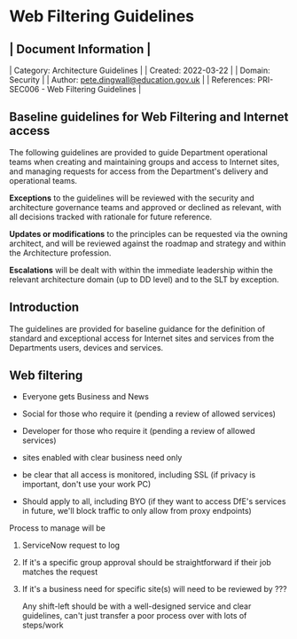 

# Web Filtering Guidelines

| Document Information |
------------------------
| Category: Architecture Guidelines |
| Created: 2022-03-22 |
| Domain: Security |
| Author: pete.dingwall@education.gov.uk |
| References: PRI-SEC006 - Web Filtering Guidelines |

## Baseline guidelines for Web Filtering and Internet access

The following guidelines are provided to guide Department operational teams when creating and maintaining groups and access to Internet sites, and managing requests for access from the Department's delivery and operational teams.

**Exceptions** to the guidelines will be reviewed with the security and architecture governance teams and approved or declined as relevant, with all decisions tracked with rationale for future reference.

**Updates or modifications** to the principles can be requested via the owning architect, and will be reviewed against the roadmap and strategy and within the Architecture profession.

**Escalations** will be dealt with within the immediate leadership within the relevant architecture domain (up to DD level) and to the SLT by exception.

## Introduction

The guidelines are provided for baseline guidance for the definition of standard and exceptional access for Internet sites and services from the Departments users, devices and services.

## Web filtering

- Everyone gets Business and News

- Social for those who require it (pending a review of allowed services)

- Developer for those who require it (pending a review of allowed services)

- sites enabled with clear business need only
- be clear that all access is monitored, including SSL (if privacy is important, don't use your work PC)
- Should apply to all, including BYO (if they want to access DfE's services in future, we\'ll block traffic to only allow from proxy endpoints)

Process to manage will be

1.  ServiceNow request to log

2.  If it\'s a specific group approval should be straightforward if
    their job matches the request

3.  If it\'s a business need for specific site(s) will need to be
    reviewed by ???

    Any shift-left should be with a well-designed service and clear
    guidelines, can\'t just transfer a poor process over with lots of
    steps/work